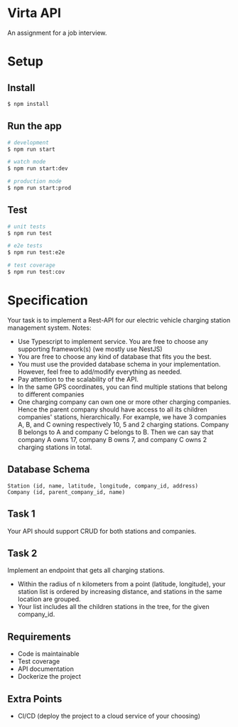 # Virta API
An assignment for a job interview.


# Setup
## Install

```bash
$ npm install
```

## Run the app

```bash
# development
$ npm run start

# watch mode
$ npm run start:dev

# production mode
$ npm run start:prod
```

## Test

```bash
# unit tests
$ npm run test

# e2e tests
$ npm run test:e2e

# test coverage
$ npm run test:cov
```


# Specification
Your task is to implement a Rest-API for our electric vehicle charging station management system.
Notes:
* Use Typescript to implement service. You are free to choose any supporting framework(s) (we mostly use NestJS)
* You are free to choose any kind of database that fits you the best.
* You must use the provided database schema in your implementation. However, feel free to add/modify everything as needed.
* Pay attention to the scalability of the API.
* In the same GPS coordinates, you can find multiple stations that belong to different companies
* One charging company can own one or more other charging companies.
Hence the parent company should have access to all its children companies' stations, hierarchically. For example, we have 3 companies
A, B, and C owning respectively 10, 5 and 2 charging stations. Company B belongs to A and company C belongs to B.
Then we can say that company A owns 17, company B owns 7, and company C owns 2 charging stations in total.

## Database Schema
```
Station (id, name, latitude, longitude, company_id, address)
Company (id, parent_company_id, name)
```

## Task 1
Your API should support CRUD for both stations and companies.

## Task 2
Implement an endpoint that gets all charging stations.
* Within the radius of n kilometers from a point (latitude, longitude), your station list is ordered by increasing distance, and stations in the
same location are grouped.
* Your list includes all the children stations in the tree, for the given company_id.

## Requirements
* Code is maintainable
* Test coverage
* API documentation
* Dockerize the project

## Extra Points
* CI/CD (deploy the project to a cloud service of your choosing)
